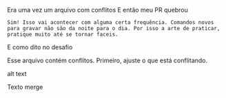 Era uma vez um arquivo com conflitos
E então meu PR quebrou

    Sim! Isso vai acontecer com alguma certa frequência. Comandos novos para gravar não são da noite para o dia. Por isso a arte de praticar, pratique muito até se tornar faceis.

E como dito no desafio

Esse arquivo contém conflitos. Primeiro, ajuste o que está conflitando.

alt text

Texto merge